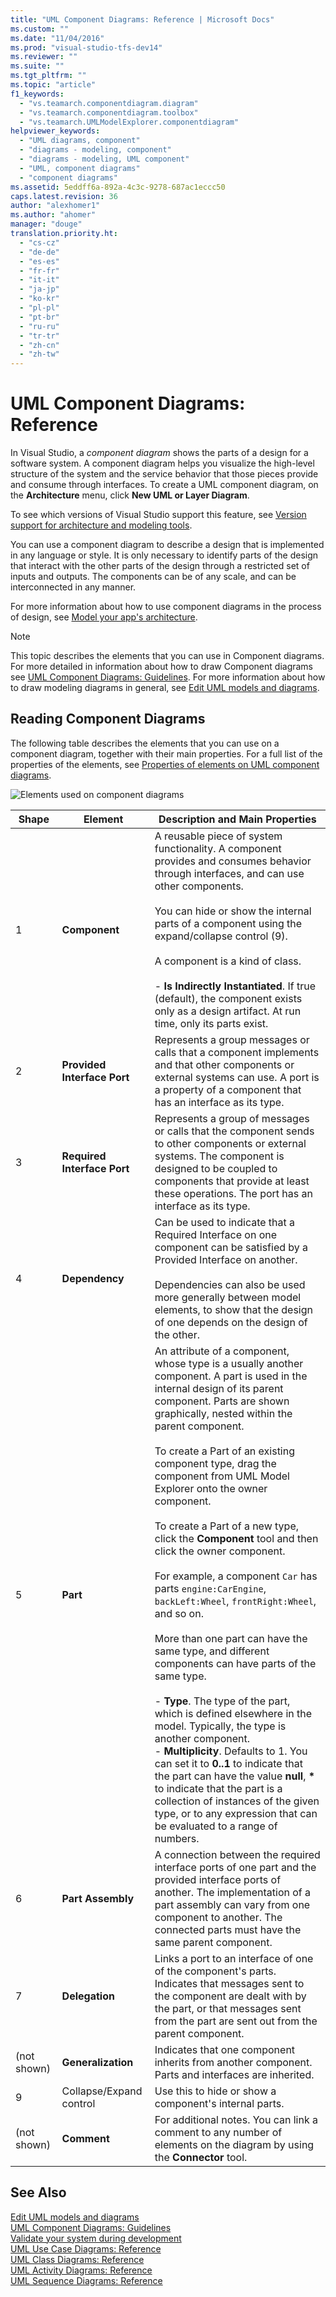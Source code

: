 ```yaml
---
title: "UML Component Diagrams: Reference | Microsoft Docs"
ms.custom: ""
ms.date: "11/04/2016"
ms.prod: "visual-studio-tfs-dev14"
ms.reviewer: ""
ms.suite: ""
ms.tgt_pltfrm: ""
ms.topic: "article"
f1_keywords: 
  - "vs.teamarch.componentdiagram.diagram"
  - "vs.teamarch.componentdiagram.toolbox"
  - "vs.teamarch.UMLModelExplorer.componentdiagram"
helpviewer_keywords: 
  - "UML diagrams, component"
  - "diagrams - modeling, component"
  - "diagrams - modeling, UML component"
  - "UML, component diagrams"
  - "component diagrams"
ms.assetid: 5eddff6a-892a-4c3c-9278-687ac1eccc50
caps.latest.revision: 36
author: "alexhomer1"
ms.author: "ahomer"
manager: "douge"
translation.priority.ht: 
  - "cs-cz"
  - "de-de"
  - "es-es"
  - "fr-fr"
  - "it-it"
  - "ja-jp"
  - "ko-kr"
  - "pl-pl"
  - "pt-br"
  - "ru-ru"
  - "tr-tr"
  - "zh-cn"
  - "zh-tw"
---
```

# UML Component Diagrams: Reference
In Visual Studio, a *component diagram* shows the parts of a design for a software system. A component diagram helps you visualize the high-level structure of the system and the service behavior that those pieces provide and consume through interfaces. To create a UML component diagram, on the **Architecture** menu, click **New UML or Layer Diagram**.  
  
 To see which versions of Visual Studio support this feature, see [Version support for architecture and modeling tools](../modeling/what-s-new-for-design-in-visual-studio.md#VersionSupport).  
  
 You can use a component diagram to describe a design that is implemented in any language or style. It is only necessary to identify parts of the design that interact with the other parts of the design through a restricted set of inputs and outputs. The components can be of any scale, and can be interconnected in any manner.  
  
 For more information about how to use component diagrams in the process of design, see [Model your app's architecture](../modeling/model-your-app-s-architecture.md).  
  
> [!NOTE]
>  This topic describes the elements that you can use in Component diagrams. For more detailed in information about how to draw Component diagrams see [UML Component Diagrams: Guidelines](../modeling/uml-component-diagrams-guidelines.md). For more information about how to draw modeling diagrams in general, see [Edit UML models and diagrams](../modeling/edit-uml-models-and-diagrams.md).  
  
## Reading Component Diagrams  
 The following table describes the elements that you can use on a component diagram, together with their main properties. For a full list of the properties of the elements, see [Properties of elements on UML component diagrams](../modeling/properties-of-elements-on-uml-component-diagrams.md).  
  
 ![Elements used on component diagrams](../modeling/media/uml_compovreading.png "UML_CompOvReading")  
  
|**Shape**|**Element**|**Description and Main Properties**|  
|---------------|-----------------|-----------------------------------------|  
|1|**Component**|A reusable piece of system functionality. A component provides and consumes behavior through interfaces, and can use other components.<br /><br /> You can hide or show the internal parts of a component using the expand/collapse control (9).<br /><br /> A component is a kind of class.<br /><br /> -   **Is Indirectly Instantiated**. If true (default), the component exists only as a design artifact. At run time, only its parts exist.|  
|2|**Provided Interface Port**|Represents a group messages or calls that a component implements and that other components or external systems can use. A port is a property of a component that has an interface as its type.|  
|3|**Required Interface Port**|Represents a group of messages or calls that the component sends to other components or external systems. The component is designed to be coupled to components that provide at least these operations. The port has an interface as its type.|  
|4|**Dependency**|Can be used to indicate that a Required Interface on one component can be satisfied by a Provided Interface on another.<br /><br /> Dependencies can also be used more generally between model elements, to show that the design of one depends on the design of the other.|  
|5|**Part**|An attribute of a component, whose type is a usually another component. A part is used in the internal design of its parent component. Parts are shown graphically, nested within the parent component.<br /><br /> To create a Part of an existing component type, drag the component from UML Model Explorer onto the owner component.<br /><br /> To create a Part of a new type, click the **Component** tool and then click the owner component.<br /><br /> For example, a component `Car` has parts `engine:CarEngine`, `backLeft:Wheel`, `frontRight:Wheel`, and so on.<br /><br /> More than one part can have the same type, and different components can have parts of the same type.<br /><br /> -   **Type**. The type of the part, which is defined elsewhere in the model. Typically, the type is another component.<br />-   **Multiplicity**. Defaults to 1. You can set it to **0..1** to indicate that the part can have the value **null**, **\*** to indicate that the part is a collection of instances of the given type, or to any expression that can be evaluated to a range of numbers.|  
|6|**Part Assembly**|A connection between the required interface ports of one part and the provided interface ports of another. The implementation of a part assembly can vary from one component to another. The connected parts must have the same parent component.|  
|7|**Delegation**|Links a port to an interface of one of the component's parts. Indicates that messages sent to the component are dealt with by the part, or that messages sent from the part are sent out from the parent component.|  
|(not shown)|**Generalization**|Indicates that one component inherits from another component. Parts and interfaces are inherited.|  
|9|Collapse/Expand control|Use this to hide or show a component's internal parts.|  
|(not shown)|**Comment**|For additional notes. You can link a comment to any number of elements on the diagram by using the **Connector** tool.|  
  
## See Also  
 [Edit UML models and diagrams](../modeling/edit-uml-models-and-diagrams.md)   
 [UML Component Diagrams: Guidelines](../modeling/uml-component-diagrams-guidelines.md)   
 [Validate your system during development](../modeling/validate-your-system-during-development.md)   
 [UML Use Case Diagrams: Reference](../modeling/uml-use-case-diagrams-reference.md)   
 [UML Class Diagrams: Reference](../modeling/uml-class-diagrams-reference.md)   
 [UML Activity Diagrams: Reference](../modeling/uml-activity-diagrams-reference.md)   
 [UML Sequence Diagrams: Reference](../modeling/uml-sequence-diagrams-reference.md)